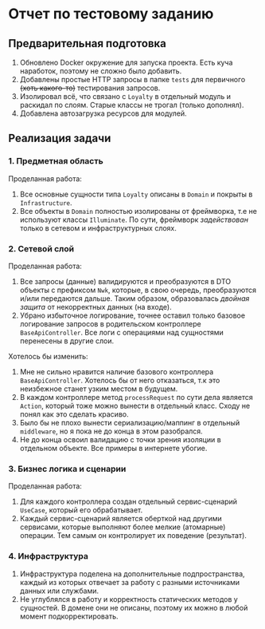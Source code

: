 Отчет по тестовому заданию
===

## Предварительная подготовка

1. Обновлено Docker окружение для запуска проекта. Есть куча наработок, поэтому не сложно было добавить.
1. Добавлены простые HTTP запросы в папке `tests` для первичного ~~(хоть какого-то)~~ тестирования запросов.
1. Изолировал всё, что связано с `Loyalty` в отдельный модуль и раскидал по слоям. Старые классы не трогал (только дополнял).
1. Добавлена автозагрузка ресурсов для модулей.

## Реализация задачи

### 1. Предметная область

Проделанная работа:
1. Все основные сущности типа `Loyalty` описаны в `Domain` и покрыты в `Infrastructure`.
1. Все объекты в `Domain` полностью изолированы от фреймворка, т.е не используют классы `Illuminate`.
   По сути, фреймворк _задействован_ только в сетевом и инфраструктурных слоях.

### 2. Сетевой слой

Проделанная работа:
1. Все запросы (данные) валидируются и преобразуются в DTO объекты с префиксом `Nwk`,
   которые, в свою очередь, преобразуются и/или передаются дальше. Таким образом, образовалась _двойная защита_ от некорректных данных (на входе).
1. Убрано избыточное логирование, точнее оставил только базовое логирование запросов в родительском контроллере `BaseApiController`.
   Все логи с операциями над сущностями перенесены в другие слои.

Хотелось бы изменить:
1. Мне не сильно нравится наличие базового контроллера `BaseApiController`.
   Хотелось бы от него отказаться, т.к это неизбежное станет узким местом в будущем.
1. В каждом контроллере метод `processRequest` по сути дела является `Action`,
   который тоже можно вынести в отдельный класс. Сходу не понял как это сделать красиво.
1. Было бы не плохо вынести сериализацию/маппинг в отдельный `middleware`, но я пока не до конца в этом разобрался.
1. Не до конца освоил валидацию с точки зрения изоляции в отдельном объекте.
   Все примеры в интернете убогие.

### 3. Бизнес логика и сценарии

Проделанная работа:
1. Для каждого контроллера создан отдельный сервис-сценарий `UseCase`, который его обрабатывает.
1. Каждый сервис-сценарий является оберткой над другими сервисами, которые выполняют более мелкие (атомарные) операции.
   Тем самым он контролирует их поведение (результат).

### 4. Инфраструктура

1. Инфраструктура поделена на дополнительные подпространства, каждый из которых отвечает за работу с разными источниками данных или службами.
1. Не углублялся в работу и корректность статических методов у сущностей.
   В домене они не описаны, поэтому их можно в любой момент подкорректировать.
